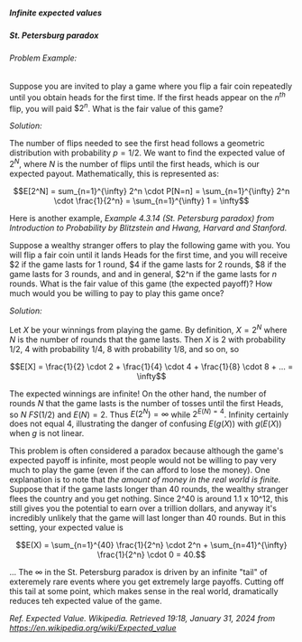 <h5>Infinite expected values</h5>

<h5>St. Petersburg paradox</h5>

<h6>Problem Example:</h6>

Suppose you are invited to play a game where you flip a fair coin repeatedly until you obtain heads for the first time. If the first heads appear on the $n^{th}$ flip, you will paid $\$2^n$. What is the fair value of this game?

_Solution:_

The number of flips needed to see the first head follows a geometric distribution with probability $p = 1/2$. We want to find the expected value of $2^N$, where $N$ is the number of flips until the first heads, which is our expected payout. Mathematically, this is represented as:

$$E[2^N] = sum_{n=1}^{\infty} 2^n \cdot P[N=n] = \sum_{n=1}^{\infty} 2^n \cdot \frac{1}{2^n} = \sum_{n=1}^{\infty} 1 = \infty$$

Here is another example, _Example 4.3.14 (St. Petersburg paradox) from Introduction to Probability by Blitzstein and Hwang, Harvard and Stanford._

Suppose a wealthy stranger offers to play the following game with you. You will flip a fair coin until it lands Heads for the first time, and you will receive $2 if the game lasts for 1 round, $4 if the game lasts for 2 rounds, $8 if the game lasts for 3 rounds, and and in general, $2^n if the game lasts for $n$ rounds. What is the fair value of this game (the expected payoff)? How much would you be willing to pay to play this game once?

_Solution:_

Let $X$ be your winnings from playing the game. By definition, $X = 2^N$ where $N$ is the number of rounds that the game lasts. Then $X$ is 2 with probability 1/2, 4 with probability 1/4, 8 with probability 1/8, and so on, so

$$E[X] = \frac{1}{2} \cdot 2 + \frac{1}{4} \cdot 4 + \frac{1}{8} \cdot 8 + ... = \infty$$

The expected winnings are infinite! On the other hand, the number of rounds $N$ that the game lasts is the number of tosses until the first Heads, so $N ~ FS(1/2)$ and $E(N) = 2$. Thus $E(2^N) = \infty$ while $2^{E(N) = 4}$. Infinity certainly does not equal 4, illustrating the danger of confusing $E(g(X))$ with $g(E(X))$ when $g$ is not linear.

This problem is often considered a paradox because although the game's expected payoff is infinite, most people would not be willing to pay very much to play the game (even if the can afford to lose the money). One explanation is to note that _the amount of money in the real world is finite._ Suppose that if the game lasts longer than 40 rounds, the wealthy stranger flees the country and you get nothing. Since 2^40 is around 1.1 x 10^12, this still gives you the potential to earn over a trillion dollars, and anyway it's incredibly unlikely that the game will last longer than 40 rounds. But in this setting, your expected value is

$$E(X) = \sum_{n=1}^{40} \frac{1}{2^n} \cdot 2^n + \sum_{n=41}^{\infty} \frac{1}{2^n} \cdot 0 = 40.$$

... The $\infty$ in the St. Petersburg paradox is driven by an infinite "tail" of exteremely rare events where you get extremely large payoffs. Cutting off this tail at some point, which makes sense in the real world, dramatically reduces teh expected value of the game.

_Ref._ _Expected Value. Wikipedia. Retrieved 19:18, January 31, 2024 from https://en.wikipedia.org/wiki/Expected_value_
